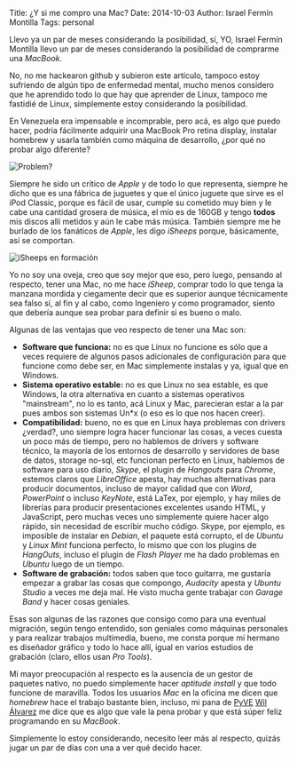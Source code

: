 Title: ¿Y si me compro una Mac?
Date: 2014-10-03
Author: Israel Fermín Montilla
Tags: personal

Llevo ya un par de meses considerando la posibilidad, sí, YO, Israel
Fermín Montilla llevo un par de meses considerando la posibilidad de
comprarme una *MacBook*.

No, no me hackearon github y subieron este artículo, tampoco estoy
sufriendo de algún tipo de enfermedad mental, mucho menos considero que
he aprendido todo lo que hay que aprender de Linux, tampoco me fastidié
de Linux, simplemente estoy considerando la posibilidad.

En Venezuela era impensable e incomprable, pero acá, es algo que puedo
hacer, podría fácilmente adquirir una MacBook Pro retina display,
instalar homebrew y usarla también como máquina de desarrollo, ¿por qué
no probar algo diferente?

![Problem?](https://dl.dropboxusercontent.com/u/3437671/blog/comprarme-mac/thinkdifferent.jpg)

Siempre he sido un crítico de *Apple* y de todo lo que representa,
siempre he dicho que es una fábrica de juguetes y que el único juguete
que sirve es el iPod Classic, porque es fácil de usar, cumple su
cometido muy bien y le cabe una cantidad grosera de música, el mío es de
160GB y tengo **todos** mis discos allí metidos y aún le cabe más
música. También siempre me he burlado de los fanáticos de *Apple*, les
digo *iSheeps* porque, básicamente, así se comportan.

![iSheeps en
formación](https://dl.dropboxusercontent.com/u/3437671/blog/comprarme-mac/isheeps.jpg)

Yo no soy una oveja, creo que soy mejor que eso, pero luego, pensando al
respecto, tener una Mac, no me hace *iSheep*, comprar todo lo que tenga
la manzana mordida y ciegamente decir que es superior aunque
técnicamente sea falso sí, al fin y al cabo, como Ingeniero y como
programador, siento que debería aunque sea probar para definir si es
bueno o malo.

Algunas de las ventajas que veo respecto de tener una Mac son:

-   **Software que funciona:** no es que Linux no funcione es sólo que a
    veces requiere de algunos pasos adicionales de configuración para
    que funcione como debe ser, en Mac simplemente instalas y ya, igual
    que en Windows.
-   **Sistema operativo estable:** no es que Linux no sea estable, es
    que Windows, la otra alternativa en cuanto a sistemas operativos
    "mainstream", no lo es tanto, acá Linux y Mac, parecieran estar a la
    par pues ambos son sistemas Un\*x (o eso es lo que nos hacen creer).
-   **Compatibilidad:** bueno, no es que en Linux haya problemas con
    drivers ¿verdad?, uno siempre logra hacer funcionar las cosas, a
    veces cuesta un poco más de tiempo, pero no hablemos de drivers y
    software técnico, la mayoría de los entornos de desarrollo y
    servidores de base de datos, storage no-sql, etc funcionan perfecto
    en Linux, hablemos de software para uso diario, *Skype*, el plugin
    de *Hangouts* para *Chrome*, estemos claros que *LibreOffice*
    apesta, hay muchas alternativas para producir documentos, incluso de
    mayor calidad que con *Word*, *PowerPoint* o incluso *KeyNote*, está
    LaTex, por ejemplo, y hay miles de librerías para producir
    presentaciones excelentes usando HTML, y JavaScript, pero muchas
    veces uno simplemente quiere hacer algo rápido, sin necesidad de
    escribir mucho código. Skype, por ejemplo, es imposible de instalar
    en *Debian*, el paquete está corrupto, el de *Ubuntu* y *Linux Mint*
    funciona perfecto, lo mismo que con los plugins de *HangOuts*,
    incluso el plugin de *Flash Player* me ha dado problemas en *Ubuntu*
    luego de un tiempo.
-   **Software de grabación:** todos saben que toco guitarra, me
    gustaría empezar a grabar las cosas que compongo, *Audacity* apesta
    y *Ubuntu Studio* a veces me deja mal. He visto mucha gente trabajar
    con *Garage Band* y hacer cosas geniales.

Esas son algunas de las razones que consigo como para una eventual
migración, según tengo entendido, son geniales como máquinas personales
y para realizar trabajos multimedia, bueno, me consta porque mi hermano
es diseñador gráfico y todo lo hace allí, igual en varios estudios de
grabación (claro, ellos usan *Pro Tools*).

Mi mayor preocupación al respecto es la ausencia de un gestor de
paquetes nativo, no puedo simplemente hacer *aptitude install* y que
todo funcione de maravilla. Todos los usuarios *Mac* en la oficina me
dicen que *homebrew* hace el trabajo bastante bien, incluso, mi pana de
[PyVE](http://python.org.ve) [Wil
Álvarez](https://github.com/satanas) me dice que
es algo que vale la pena probar y que está súper feliz programando en su
*MacBook*.

Simplemente lo estoy considerando, necesito leer más al respecto, quizás
jugar un par de días con una a ver qué decido hacer.
